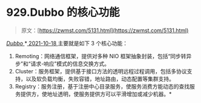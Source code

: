 <!--yml
category: 未分类
date: 0001-01-01 00:00:00
--->

# 929.Dubbo 的核心功能

> 原文：[https://zwmst.com/5131.html](https://zwmst.com/5131.html)

   [ *Dubbo* ](https://zwmst.com/dubbo)*[ <time datetime="2021-10-19T00:57:31+08:00"> 2021-10-18 </time> ](https://zwmst.com/5131.html)  主要就是如下 3 个核心功能：

1.  Remoting：网络通信框架，提供对多种 NIO 框架抽象封装，包括“同步转异步”和“请求-响应”模式的信息交换方式。
2.  Cluster：服务框架，提供基于接口方法的透明远程过程调用，包括多协议支持，以及软负载均衡，失败容错，地址路由，动态配置等集群支持。
3.  Registry：服务注册，基于注册中心目录服务，使服务消费方能动态的查找服务提供方，使地址透明，使服务提供方可以平滑增加或减少机器。*